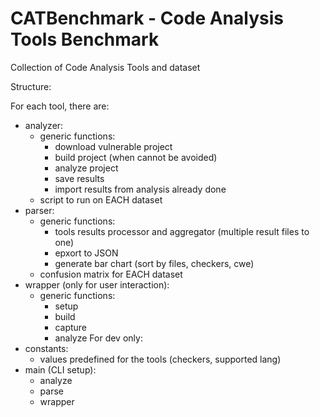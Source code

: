 # CATBenchmark - Code Analysis Tools Benchmark

Collection of Code Analysis Tools and dataset

Structure:

For each tool, there are:
- analyzer:
    - generic functions:
        - download vulnerable project
        - build project (when cannot be avoided)
        - analyze project
        - save results
        - import results from analysis already done
    - script to run on EACH dataset
- parser:
    - generic functions:
        - tools results processor and aggregator (multiple result files to one)
        - epxort to JSON
        - generate bar chart (sort by files, checkers, cwe)
    - confusion matrix for EACH dataset
- wrapper (only for user interaction):
    - generic functions:
        - setup
        - build
        - capture
        - analyze
For dev only:
- constants:
    - values predefined for the tools (checkers, supported lang)
- main (CLI setup):
    - analyze
    - parse
    - wrapper